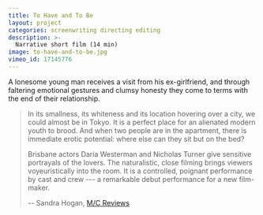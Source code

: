 ```yaml
---
title: To Have and To Be
layout: project
categories: screenwriting directing editing
description: >-
  Narrative short film (14 min)
image: to-have-and-to-be.jpg
vimeo_id: 17145776
---
```

A lonesome young man receives a visit from his ex-girlfriend, and through
faltering emotional gestures and clumsy honesty they come to terms with the end
of their relationship.

> In its smallness, its whiteness and its location hovering over a city, we
> could almost be in Tokyo. It is a perfect place for an alienated modern youth
> to brood. And when two people are in the apartment, there is immediate erotic
> potential: where else can they sit but on the bed?
>
> Brisbane actors Daria Westerman and Nicholas Turner give sensitive portrayals
> of the lovers. The naturalistic, close filming brings viewers voyeuristically
> into the room. It is a controlled, poignant performance by cast and crew ---
> a remarkable debut performance for a new film-maker.
>
> -- Sandra Hogan, [M/C Reviews](http://reviews.media-culture.org.au/modules.php?name=News&file=article&sid=2991)
